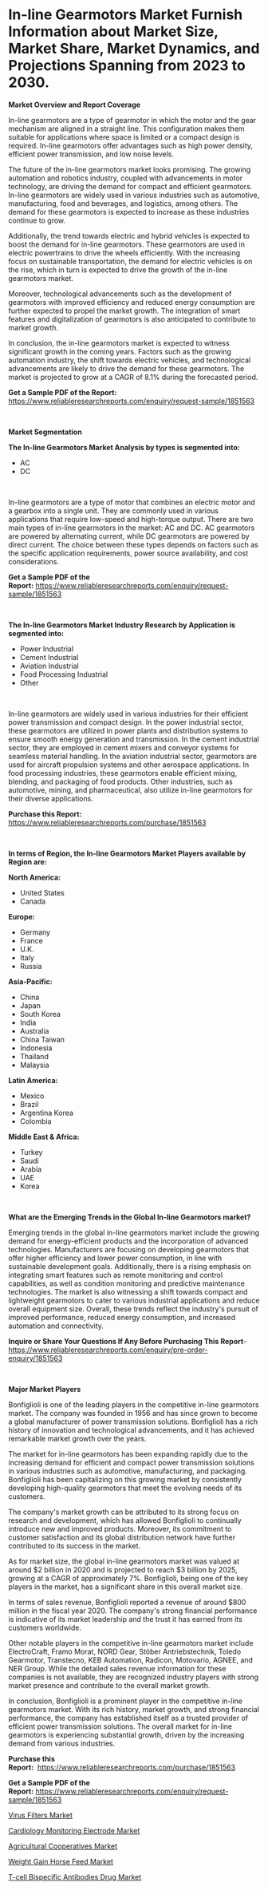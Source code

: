 <p><h1>In-line Gearmotors Market Furnish Information about Market Size, Market Share, Market Dynamics, and Projections Spanning from 2023 to 2030.</h1></p><p><strong>Market Overview and Report Coverage</strong></p>
<p><p>In-line gearmotors are a type of gearmotor in which the motor and the gear mechanism are aligned in a straight line. This configuration makes them suitable for applications where space is limited or a compact design is required. In-line gearmotors offer advantages such as high power density, efficient power transmission, and low noise levels.</p><p>The future of the in-line gearmotors market looks promising. The growing automation and robotics industry, coupled with advancements in motor technology, are driving the demand for compact and efficient gearmotors. In-line gearmotors are widely used in various industries such as automotive, manufacturing, food and beverages, and logistics, among others. The demand for these gearmotors is expected to increase as these industries continue to grow.</p><p>Additionally, the trend towards electric and hybrid vehicles is expected to boost the demand for in-line gearmotors. These gearmotors are used in electric powertrains to drive the wheels efficiently. With the increasing focus on sustainable transportation, the demand for electric vehicles is on the rise, which in turn is expected to drive the growth of the in-line gearmotors market.</p><p>Moreover, technological advancements such as the development of gearmotors with improved efficiency and reduced energy consumption are further expected to propel the market growth. The integration of smart features and digitalization of gearmotors is also anticipated to contribute to market growth.</p><p>In conclusion, the in-line gearmotors market is expected to witness significant growth in the coming years. Factors such as the growing automation industry, the shift towards electric vehicles, and technological advancements are likely to drive the demand for these gearmotors. The market is projected to grow at a CAGR of 8.1% during the forecasted period.</p></p>
<p><strong>Get a Sample PDF of the Report:</strong> <a href="https://www.reliableresearchreports.com/enquiry/request-sample/1851563">https://www.reliableresearchreports.com/enquiry/request-sample/1851563</a></p>
<p>&nbsp;</p>
<p><strong>Market Segmentation</strong></p>
<p><strong>The In-line Gearmotors Market Analysis by types is segmented into:</strong></p>
<p><ul><li>AC</li><li>DC</li></ul></p>
<p>&nbsp;</p>
<p><p>In-line gearmotors are a type of motor that combines an electric motor and a gearbox into a single unit. They are commonly used in various applications that require low-speed and high-torque output. There are two main types of in-line gearmotors in the market: AC and DC. AC gearmotors are powered by alternating current, while DC gearmotors are powered by direct current. The choice between these types depends on factors such as the specific application requirements, power source availability, and cost considerations.</p></p>
<p><strong>Get a Sample PDF of the Report:</strong>&nbsp;<a href="https://www.reliableresearchreports.com/enquiry/request-sample/1851563">https://www.reliableresearchreports.com/enquiry/request-sample/1851563</a></p>
<p>&nbsp;</p>
<p><strong>The In-line Gearmotors Market Industry Research by Application is segmented into:</strong></p>
<p><ul><li>Power Industrial</li><li>Cement Industrial</li><li>Aviation Industrial</li><li>Food Processing Industrial</li><li>Other</li></ul></p>
<p>&nbsp;</p>
<p><p>In-line gearmotors are widely used in various industries for their efficient power transmission and compact design. In the power industrial sector, these gearmotors are utilized in power plants and distribution systems to ensure smooth energy generation and transmission. In the cement industrial sector, they are employed in cement mixers and conveyor systems for seamless material handling. In the aviation industrial sector, gearmotors are used for aircraft propulsion systems and other aerospace applications. In food processing industries, these gearmotors enable efficient mixing, blending, and packaging of food products. Other industries, such as automotive, mining, and pharmaceutical, also utilize in-line gearmotors for their diverse applications.</p></p>
<p><strong>Purchase this Report:</strong>&nbsp; <a href="https://www.reliableresearchreports.com/purchase/1851563">https://www.reliableresearchreports.com/purchase/1851563</a></p>
<p>&nbsp;</p>
<p><strong>In terms of Region, the In-line Gearmotors Market Players available by Region are:</strong></p>
<p>
    <p> <strong> North America: </strong>
        <ul>
            <li>United States</li>
            <li>Canada</li>
        </ul>
        </p> 
    <p> <strong> Europe: </strong>
        <ul>
            <li>Germany</li>
            <li>France</li>
            <li>U.K.</li>
            <li>Italy</li>
            <li>Russia</li>
        </ul>
        </p> 
    <p> <strong> Asia-Pacific: </strong>
        <ul>
            <li>China</li>
            <li>Japan</li>
            <li>South Korea</li>
            <li>India</li>
            <li>Australia</li>
            <li>China Taiwan</li>
            <li>Indonesia</li>
            <li>Thailand</li>
            <li>Malaysia</li>
        </ul>
        </p> 
    <p> <strong> Latin America: </strong>
        <ul>
            <li>Mexico</li>
            <li>Brazil</li>
            <li>Argentina Korea</li>
            <li>Colombia</li>
        </ul>
        </p> 
    <p> <strong> Middle East & Africa: </strong>
        <ul>
            <li>Turkey</li>
            <li>Saudi</li>
            <li>Arabia</li>
            <li>UAE</li>
            <li>Korea</li>
        </ul>
    </p>
    </p>
<p>&nbsp;</p>
<p><strong>What are the Emerging Trends in the Global In-line Gearmotors market?</strong></p>
<p><p>Emerging trends in the global in-line gearmotors market include the growing demand for energy-efficient products and the incorporation of advanced technologies. Manufacturers are focusing on developing gearmotors that offer higher efficiency and lower power consumption, in line with sustainable development goals. Additionally, there is a rising emphasis on integrating smart features such as remote monitoring and control capabilities, as well as condition monitoring and predictive maintenance technologies. The market is also witnessing a shift towards compact and lightweight gearmotors to cater to various industrial applications and reduce overall equipment size. Overall, these trends reflect the industry's pursuit of improved performance, reduced energy consumption, and increased automation and connectivity.</p></p>
<p><strong>Inquire or Share Your Questions If Any Before Purchasing This Report</strong>- <a href="https://www.reliableresearchreports.com/enquiry/pre-order-enquiry/1851563">https://www.reliableresearchreports.com/enquiry/pre-order-enquiry/1851563</a></p>
<p>&nbsp;</p>
<p><strong>Major Market Players</strong></p>
<p><p>Bonfiglioli is one of the leading players in the competitive in-line gearmotors market. The company was founded in 1956 and has since grown to become a global manufacturer of power transmission solutions. Bonfiglioli has a rich history of innovation and technological advancements, and it has achieved remarkable market growth over the years.</p><p>The market for in-line gearmotors has been expanding rapidly due to the increasing demand for efficient and compact power transmission solutions in various industries such as automotive, manufacturing, and packaging. Bonfiglioli has been capitalizing on this growing market by consistently developing high-quality gearmotors that meet the evolving needs of its customers.</p><p>The company's market growth can be attributed to its strong focus on research and development, which has allowed Bonfiglioli to continually introduce new and improved products. Moreover, its commitment to customer satisfaction and its global distribution network have further contributed to its success in the market.</p><p>As for market size, the global in-line gearmotors market was valued at around $2 billion in 2020 and is projected to reach $3 billion by 2025, growing at a CAGR of approximately 7%. Bonfiglioli, being one of the key players in the market, has a significant share in this overall market size.</p><p>In terms of sales revenue, Bonfiglioli reported a revenue of around $800 million in the fiscal year 2020. The company's strong financial performance is indicative of its market leadership and the trust it has earned from its customers worldwide.</p><p>Other notable players in the competitive in-line gearmotors market include ElectroCraft, Framo Morat, NORD Gear, Stöber Antriebstechnik, Toledo Gearmotor, Transtecno, KEB Automation, Radicon, Motovario, AGNEE, and NER Group. While the detailed sales revenue information for these companies is not available, they are recognized industry players with strong market presence and contribute to the overall market growth.</p><p>In conclusion, Bonfiglioli is a prominent player in the competitive in-line gearmotors market. With its rich history, market growth, and strong financial performance, the company has established itself as a trusted provider of efficient power transmission solutions. The overall market for in-line gearmotors is experiencing substantial growth, driven by the increasing demand from various industries.</p></p>
<p><strong>Purchase this Report:</strong>&nbsp;&nbsp;<a href="https://www.reliableresearchreports.com/purchase/1851563">https://www.reliableresearchreports.com/purchase/1851563</a></p>
<p></p>
<p><strong>Get a Sample PDF of the Report:</strong>&nbsp;<a href="https://www.reliableresearchreports.com/enquiry/request-sample/1851563">https://www.reliableresearchreports.com/enquiry/request-sample/1851563</a></p>
<p><p><a href="https://medium.com/@primeyash92/virus-filters-market-trends-forecast-and-competitive-analysis-to-2030-8054399cf9ca">Virus Filters Market</a></p><p><a href="https://github.com/aasishrp01/Market-Research-Report-List-1/blob/main/cardiology-monitoring-electrode-market.md">Cardiology Monitoring Electrode Market</a></p><p><a href="https://www.linkedin.com/pulse/agricultural-cooperatives-market-size-share-global-analysis-rj7if/">Agricultural Cooperatives Market</a></p><p><a href="https://www.linkedin.com/pulse/weight-gain-horse-feed-market-size-share-global-analysis-cj4rf/">Weight Gain Horse Feed Market</a></p><p><a href="https://github.com/Paul14Anderson63/Market-Research-Report-List-1/blob/main/t-cell-bispecific-antibodies-drug-market.md">T-cell Bispecific Antibodies Drug Market</a></p></p>